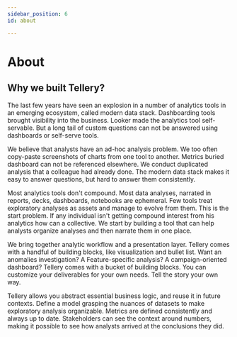 ```yaml
---
sidebar_position: 6
id: about

---
```

# About

## Why we built Tellery?

The last few years have seen an explosion in a number of analytics tools in an emerging ecosystem, called modern data stack.  Dashboarding tools brought visibility into the business. Looker made the analytics tool self-servable. But a long tail of custom questions can not be answered using dashboards or self-serve tools.

We believe that analysts have an ad-hoc analysis problem. We too often copy-paste screenshots of charts from one tool to another. Metrics buried dashboard can not be referenced elsewhere. We conduct duplicated analysis that a colleague had already done. The modern data stack makes it easy to answer questions, but hard to answer them consistently.

Most analytics tools don't compound. Most data analyses, narrated in reports, decks, dashboards, notebooks are ephemeral. Few tools treat exploratory analyses as assets and manage to evolve from them. This is the start problem. If any individual isn't getting compound interest from his analytics how can a collective. We start by building a tool that can help analysts organize analyses and then narrate them in one place.

We bring together analytic workflow and a presentation layer. Tellery comes with a handful of building blocks, like visualization and bullet list. Want an anomalies investigation? A Feature-specific analysis? A campaign-oriented dashboard? Tellery comes with a bucket of building blocks. You can customize your deliverables for your own needs. Tell the story your own way.

Tellery allows you abstract essential business logic, and reuse it in future contexts. Define a model grasping the nuances of datasets to make exploratory analysis organizable. Metrics are defined consistently and always up to date. Stakeholders can see the context around numbers, making it possible to see how analysts arrived at the conclusions they did.